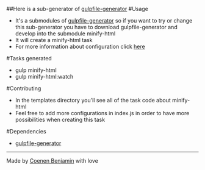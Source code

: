 ##Here is a sub-generator of [gulpfile-generator](https://github.com/bnjjj/gulpfile-generator)
#Usage
+ It's a submodules of [gulpfile-generator](https://github.com/bnjjj/gulpfile-generator) so if you want to try or change this sub-generator you have to download gulpfile-generator and develop into the submodule minify-html
+ It will create a minify-html task
+ For more information about configuration click [here](https://www.npmjs.com/package/gulp-minify-html)

#Tasks generated
+ gulp minify-html
+ gulp minify-html:watch

#Contributing
+ In the templates directory you'll see all of the task code about minify-html
+ Feel free to add more configurations in index.js in order to have more possibilities when creating this task

#Dependencies
+ [gulpfile-generator](https://github.com/bnjjj/gulpfile-generator)

-------------

Made by [Coenen Benjamin](https://twitter.com/BnJ25) with love
